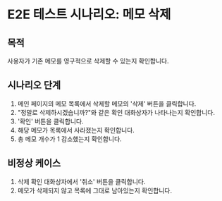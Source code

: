# E2E 테스트 시나리오: 메모 삭제

## 목적

사용자가 기존 메모를 영구적으로 삭제할 수 있는지 확인합니다.

## 시나리오 단계

1. 메인 페이지의 메모 목록에서 삭제할 메모의 '삭제' 버튼을 클릭합니다.
2. "정말로 삭제하시겠습니까?"와 같은 확인 대화상자가 나타나는지 확인합니다.
3. '확인' 버튼을 클릭합니다.
4. 해당 메모가 목록에서 사라졌는지 확인합니다.
5. 총 메모 개수가 1 감소했는지 확인합니다.

## 비정상 케이스

1. 삭제 확인 대화상자에서 '취소' 버튼을 클릭합니다.
2. 메모가 삭제되지 않고 목록에 그대로 남아있는지 확인합니다.
